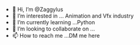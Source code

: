 - 👋 Hi, I’m @Zaggylus
- 👀 I’m interested in ... Animation and Vfx industry
- 🌱 I’m currently learning ...Python
- 💞️ I’m looking to collaborate on ...
- 📫 How to reach me ...DM me here 

<!---
Zaggylus/Zaggylus is a ✨ special ✨ repository because its `README.md` (this file) appears on your GitHub profile.
You can click the Preview link to take a look at your changes.
--->
